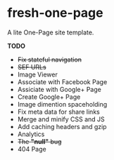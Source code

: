 # fresh-one-page
A lite One-Page site template.

**TODO**
* ~~Fix stateful navigation~~
* ~~SEF URLs~~
* Image Viewer
* Associate with Facebook Page
* Assiciate with Google+ Page
* Create Google+ Page
* Image dimention spaceholding
* Fix meta data for share links
* Merge and minify CSS and JS
* Add caching headers and gzip
* Analytics
* ~~The **"null"** bug~~
* 404 Page
